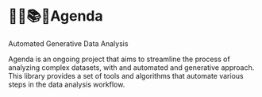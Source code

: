 # 📖📘📚📔Agenda

Automated Generative Data Analysis

Agenda is an ongoing project that aims to streamline the process of analyzing complex datasets, with and automated and generative approach. This library provides a set of tools and algorithms that automate various steps in the data analysis workflow.

